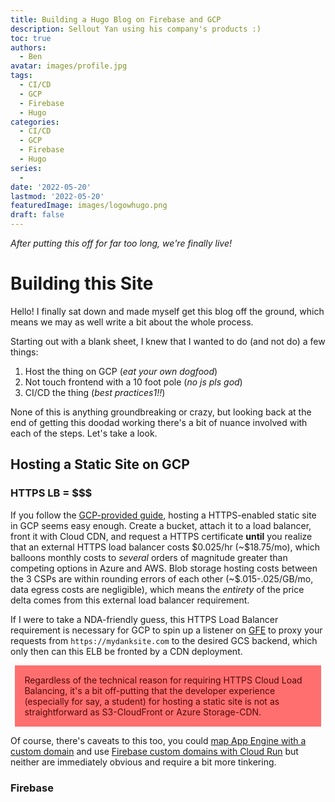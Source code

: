 ```yaml
---
title: Building a Hugo Blog on Firebase and GCP
description: Sellout Yan using his company's products :)
toc: true
authors:
  - Ben
avatar: images/profile.jpg
tags:
  - CI/CD
  - GCP
  - Firebase
  - Hugo
categories:
  - CI/CD
  - GCP
  - Firebase
  - Hugo
series:
  - 
date: '2022-05-20'
lastmod: '2022-05-20'
featuredImage: images/logowhugo.png
draft: false
---
```


_After putting this off for far too long, we're finally live!_

# Building this Site

Hello! I finally sat down and made myself get this blog off the ground, which means we may as well write a bit about the whole process.

Starting out with a blank sheet, I knew that I wanted to do (and not do) a few things:

1. Host the thing on GCP (_eat your own dogfood_)
2. Not touch frontend with a 10 foot pole (_no js pls god_)
3. CI/CD the thing (_best practices1!!_)

None of this is anything groundbreaking or crazy, but looking back at the end of getting this doodad working there's a bit of nuance involved with each of the steps. Let's take a look.

## Hosting a Static Site on GCP

### HTTPS LB = $$$

If you follow the [GCP-provided guide](https://cloud.google.com/storage/docs/hosting-static-website), hosting a HTTPS-enabled static site in GCP seems easy enough. Create a bucket, attach it to a load balancer, front it with Cloud CDN, and request a HTTPS certificate **until** you realize that an external HTTPS load balancer costs \$0.025/hr (~\$18.75/mo), which balloons monthly costs to _several_ orders of magnitude greater than competing options in Azure and AWS. Blob storage hosting costs between the 3 CSPs are within rounding errors of each other (~\$.015-.025/GB/mo, data egress costs are negligible), which means the _entirety_ of the price delta comes from this external load balancer requirement.

If I were to take a NDA-friendly guess, this HTTPS Load Balancer requirement is necessary for GCP to spin up a listener on [GFE](https://cloud.google.com/docs/security/infrastructure/design#google_front_end_service) to proxy your requests from `https://mydanksite.com` to the desired GCS backend, which only then can this ELB be fronted by a CDN deployment.

<div class="warning" style='padding:0.1em; background-color:#ff6f6f; color:#520808; margin:0.5em' >
<span>
<p style='margin-left:1em;margin-right:1em;margin-top:1em;margin-bottom:1em;'>
Regardless of the technical reason for requiring HTTPS Cloud Load Balancing, it's a bit off-putting that the developer experience (especially for say, a student) for hosting a static site is not as straightforward as S3-CloudFront or Azure Storage-CDN.
</p>
</span>
</div>

Of course, there's caveats to this too, you could [map App Engine with a custom domain](https://cloud.google.com/appengine/docs/standard/python/mapping-custom-domains) and use [Firebase custom domains with Cloud Run](https://cloud.google.com/run/docs/mapping-custom-domains) but neither are immediately obvious and require a bit more tinkering.

### Firebase 
